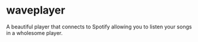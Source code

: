 # waveplayer
A beautiful player that connects to Spotify allowing you to listen your songs in a wholesome player.
